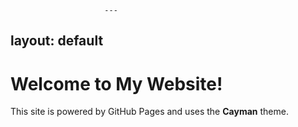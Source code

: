                          ---
layout: default
---

# Welcome to My Website!

This site is powered by GitHub Pages and uses the **Cayman** theme.
